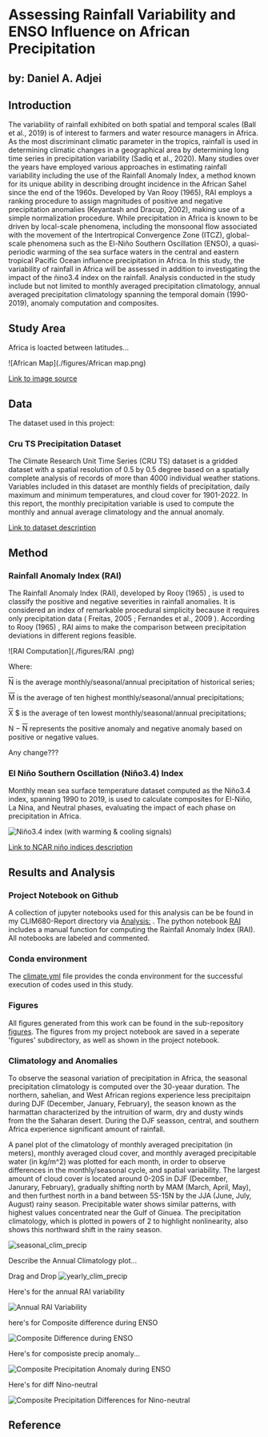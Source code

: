 # Assessing Rainfall Variability and ENSO Influence on African Precipitation

by: Daniel A. Adjei
---


Introduction
---

The variability of rainfall exhibited on both spatial and temporal scales (Ball et al., 2019) is of interest to farmers and water resource managers in Africa. As the most discriminant climatic parameter in the tropics, rainfall is used in determining climatic changes in a geographical area by determining long time series in precipitation variability (Sadiq et al., 2020). Many studies over the years have employed various approaches in estimating rainfall variability including the use of the Rainfall Anomaly Index, a method known for its unique ability in describing drought incidence in the African Sahel since the end of the 1960s. Developed by Van Rooy (1965), RAI employs a ranking procedure to assign magnitudes of positive and negative precipitation anomalies (Keyantash and Dracup, 2002), making use of a simple normalization procedure. While precipitation in Africa is known to be driven by local-scale phenomena, including the monsoonal flow associated with the movement of the Intertropical Convergence Zone (ITCZ), global-scale phenomena such as the El-Niño Southern Oscillation (ENSO), a quasi-periodic warming of the sea surface waters in the central and eastern tropical Pacific Ocean influence precipitation in Africa. In this study, the variability of rainfall in Africa will be assessed in addition to investigating the impact of the ñino3.4 index on the rainfall. Analysis conducted in the study include but not limited to monthly averaged precipitation climatology, annual averaged precipitation climatology spanning the temporal domain (1990-2019), anomaly computation and composites.

Study Area
---
Africa is loacted between latitudes...


![African Map](./figures/African map.png)

[Link to image source](https://doi.org/10.1002/wea.7633)


Data
---

The dataset used in this project:

### Cru TS Precipitation Dataset 

The Climate Research Unit Time Series (CRU TS) dataset is a gridded dataset with a spatial resolution of 0.5 by 0.5 degree based on a spatially complete analysis of records of more than 4000 individual weather stations. Variables included in this dataset are monthly fields of precipitation, daily maximum and minimum temperatures, and cloud cover for 1901-2022. In this report, the monthly precipitation variable is used to compute the monthly and annual average climatology and the annual anomaly. 

[Link to dataset description](https://climatedataguide.ucar.edu/climate-data/cru-ts-gridded-precipitation-and-other-meteorological-variables-1901)

Method
---
### Rainfall Anomaly Index (RAI)

The Rainfall Anomaly Index (RAI), developed by Rooy (1965) , is used to classify the positive and negative severities in rainfall anomalies. It is considered an index of remarkable procedural simplicity because it requires only precipitation data ( Freitas, 2005 ; Fernandes et al., 2009 ). According to Rooy (1965) , RAI aims to make the comparison between precipitation deviations in different regions feasible.

![RAI Computation](./figures/RAI .png)

Where:

<span style="text-decoration: overline;">N</span>
 is the average monthly/seasonal/annual precipitation of historical series;

<span style="text-decoration: overline;">M</span>
 is the average of ten highest monthly/seasonal/annual precipitations;

<span style="text-decoration: overline;">X</span>
$ is the average of ten lowest monthly/seasonal/annual precipitations;

N − <span style="text-decoration: overline;">N</span>
 represents the positive anomaly and negative anomaly based on positive or negative values.

Any change???


### El Niño Southern Oscillation (Niño3.4) Index 

Monthly mean sea surface temperature dataset computed as the Niño3.4 index, spanning 1990 to 2019, is used to calculate composites for El-Niño, La Nina, and Neutral phases, evaluating the impact of each phase on precipitation in Africa. 

![Niño3.4 index (with warming & cooling signals)](https://github.com/user-attachments/assets/307f6c86-289e-4796-b12a-ae1eb651bbfc)


[Link to NCAR niño indices description](https://climatedataguide.ucar.edu/climate-data/nino-sst-indices-nino-12-3-34-4-oni-and-tni)

Results and Analysis
---

### Project Notebook on Github

A collection of jupyter notebooks used for this analysis can be be found in my CLIM680-Report directory via [Analysis:](https://github.com/DannyActive/CLIM680-Report) . The python notebook [RAI](https://github.com/DannyActive/CLIM680-Report/blob/main/RAI.ipynb) includes a manual function for computing the Rainfall Anomaly Index (RAI). All notebooks are labeled and commented.

### Conda environment 
The [climate.yml](climate.yml) file provides the conda environment for the successful execution of codes used in this study.

### Figures
All figures generated from this work can be found in the sub-repository [figures](https://github.com/DannyActive/CLIM680-Report/tree/main/figures).
The figures from my project notebook are saved in a seperate 'figures' subdirectory, as well as shown in the project notebook.

### Climatology and Anomalies 

To observe the seasonal variation of precipitation in Africa, the seasonal precipitation climatology is computed over the 30-yeaar duration. The northern, sahelian, and West African regions experience less precipitaipn during DJF (December, January, February), the season known as the harmattan characterized by the intruition of warm, dry and dusty winds from the the Saharan desert. During the DJF seasson, central, and southern Africa experience significant amount of rainfall.   

A panel plot of the climatology of monthly averaged precipitation (in meters), monthly averaged cloud cover, and monthly averaged precipitable water (in kg/m^2) was plotted for each month, in order to observe differences in the monthly/seasonal cycle, and spatial variability. The largest amount of cloud cover is located around 0-20S in DJF (December, Janurary, February), gradually shifting north by MAM (March, April, May), and then furthest north in a band between 5S-15N by the JJA (June, July, August) rainy season. Precipitable water shows similar patterns, with highest values concentrated near the Gulf of Ginuea. The precipitation climatology, which is plotted in powers of 2 to highlight nonlinearity, also shows this northward shift in the rainy season.

![seasonal_clim_precip](https://github.com/user-attachments/assets/2c918307-0dc4-4ee8-9904-8b8a6c76ac33)



Describe the Annual Climatology plot...

Drag and Drop
![yearly_clim_precip](https://github.com/user-attachments/assets/819ffd0c-fa5e-4e3e-bc53-8c2c17c98e30)



Here's for the annual RAI variability

![Annual RAI Variability](./figures/RAI_annual.png)

here's for Composite difference during ENSO

![Composite Difference during ENSO](./figures/CDiff_ENSO(composite).png)

Here's for composiste precip anomaly...

![Composite Precipitation Anomaly during ENSO](./figures/CPA_ENSO(Composite).png)

Here's for diff Nino-neutral

![Composite Precipitation Differences for Nino-neutral](figures/Nino_Neutral(composite).png)



Reference
---

